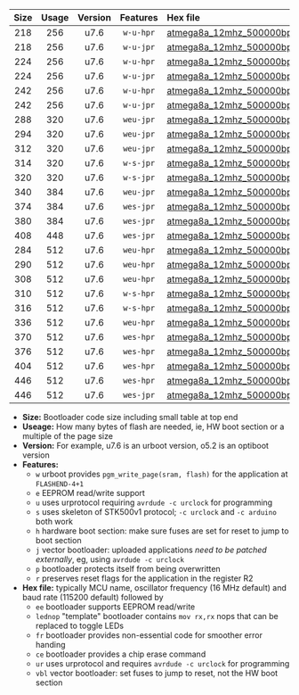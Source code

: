 |Size|Usage|Version|Features|Hex file|
|:-:|:-:|:-:|:-:|:--|
|218|256|u7.6|`w-u-hpr`|[atmega8a_12mhz_500000bps_ur.hex](https://raw.githubusercontent.com/stefanrueger/urboot/main/atmega8a_12mhz_500000bps_ur.hex)|
|218|256|u7.6|`w-u-jpr`|[atmega8a_12mhz_500000bps_ur_vbl.hex](https://raw.githubusercontent.com/stefanrueger/urboot/main/atmega8a_12mhz_500000bps_ur_vbl.hex)|
|224|256|u7.6|`w-u-hpr`|[atmega8a_12mhz_500000bps_lednop_ur.hex](https://raw.githubusercontent.com/stefanrueger/urboot/main/atmega8a_12mhz_500000bps_lednop_ur.hex)|
|224|256|u7.6|`w-u-jpr`|[atmega8a_12mhz_500000bps_lednop_ur_vbl.hex](https://raw.githubusercontent.com/stefanrueger/urboot/main/atmega8a_12mhz_500000bps_lednop_ur_vbl.hex)|
|242|256|u7.6|`w-u-hpr`|[atmega8a_12mhz_500000bps_lednop_fr_ur.hex](https://raw.githubusercontent.com/stefanrueger/urboot/main/atmega8a_12mhz_500000bps_lednop_fr_ur.hex)|
|242|256|u7.6|`w-u-jpr`|[atmega8a_12mhz_500000bps_lednop_fr_ur_vbl.hex](https://raw.githubusercontent.com/stefanrueger/urboot/main/atmega8a_12mhz_500000bps_lednop_fr_ur_vbl.hex)|
|288|320|u7.6|`weu-jpr`|[atmega8a_12mhz_500000bps_ee_ur_vbl.hex](https://raw.githubusercontent.com/stefanrueger/urboot/main/atmega8a_12mhz_500000bps_ee_ur_vbl.hex)|
|294|320|u7.6|`weu-jpr`|[atmega8a_12mhz_500000bps_ee_lednop_ur_vbl.hex](https://raw.githubusercontent.com/stefanrueger/urboot/main/atmega8a_12mhz_500000bps_ee_lednop_ur_vbl.hex)|
|312|320|u7.6|`weu-jpr`|[atmega8a_12mhz_500000bps_ee_lednop_fr_ur_vbl.hex](https://raw.githubusercontent.com/stefanrueger/urboot/main/atmega8a_12mhz_500000bps_ee_lednop_fr_ur_vbl.hex)|
|314|320|u7.6|`w-s-jpr`|[atmega8a_12mhz_500000bps_vbl.hex](https://raw.githubusercontent.com/stefanrueger/urboot/main/atmega8a_12mhz_500000bps_vbl.hex)|
|320|320|u7.6|`w-s-jpr`|[atmega8a_12mhz_500000bps_lednop_vbl.hex](https://raw.githubusercontent.com/stefanrueger/urboot/main/atmega8a_12mhz_500000bps_lednop_vbl.hex)|
|340|384|u7.6|`weu-jpr`|[atmega8a_12mhz_500000bps_ee_lednop_fr_ce_ur_vbl.hex](https://raw.githubusercontent.com/stefanrueger/urboot/main/atmega8a_12mhz_500000bps_ee_lednop_fr_ce_ur_vbl.hex)|
|374|384|u7.6|`wes-jpr`|[atmega8a_12mhz_500000bps_ee_vbl.hex](https://raw.githubusercontent.com/stefanrueger/urboot/main/atmega8a_12mhz_500000bps_ee_vbl.hex)|
|380|384|u7.6|`wes-jpr`|[atmega8a_12mhz_500000bps_ee_lednop_vbl.hex](https://raw.githubusercontent.com/stefanrueger/urboot/main/atmega8a_12mhz_500000bps_ee_lednop_vbl.hex)|
|408|448|u7.6|`wes-jpr`|[atmega8a_12mhz_500000bps_ee_lednop_fr_vbl.hex](https://raw.githubusercontent.com/stefanrueger/urboot/main/atmega8a_12mhz_500000bps_ee_lednop_fr_vbl.hex)|
|284|512|u7.6|`weu-hpr`|[atmega8a_12mhz_500000bps_ee_ur.hex](https://raw.githubusercontent.com/stefanrueger/urboot/main/atmega8a_12mhz_500000bps_ee_ur.hex)|
|290|512|u7.6|`weu-hpr`|[atmega8a_12mhz_500000bps_ee_lednop_ur.hex](https://raw.githubusercontent.com/stefanrueger/urboot/main/atmega8a_12mhz_500000bps_ee_lednop_ur.hex)|
|308|512|u7.6|`weu-hpr`|[atmega8a_12mhz_500000bps_ee_lednop_fr_ur.hex](https://raw.githubusercontent.com/stefanrueger/urboot/main/atmega8a_12mhz_500000bps_ee_lednop_fr_ur.hex)|
|310|512|u7.6|`w-s-hpr`|[atmega8a_12mhz_500000bps.hex](https://raw.githubusercontent.com/stefanrueger/urboot/main/atmega8a_12mhz_500000bps.hex)|
|316|512|u7.6|`w-s-hpr`|[atmega8a_12mhz_500000bps_lednop.hex](https://raw.githubusercontent.com/stefanrueger/urboot/main/atmega8a_12mhz_500000bps_lednop.hex)|
|336|512|u7.6|`weu-hpr`|[atmega8a_12mhz_500000bps_ee_lednop_fr_ce_ur.hex](https://raw.githubusercontent.com/stefanrueger/urboot/main/atmega8a_12mhz_500000bps_ee_lednop_fr_ce_ur.hex)|
|370|512|u7.6|`wes-hpr`|[atmega8a_12mhz_500000bps_ee.hex](https://raw.githubusercontent.com/stefanrueger/urboot/main/atmega8a_12mhz_500000bps_ee.hex)|
|376|512|u7.6|`wes-hpr`|[atmega8a_12mhz_500000bps_ee_lednop.hex](https://raw.githubusercontent.com/stefanrueger/urboot/main/atmega8a_12mhz_500000bps_ee_lednop.hex)|
|404|512|u7.6|`wes-hpr`|[atmega8a_12mhz_500000bps_ee_lednop_fr.hex](https://raw.githubusercontent.com/stefanrueger/urboot/main/atmega8a_12mhz_500000bps_ee_lednop_fr.hex)|
|446|512|u7.6|`wes-hpr`|[atmega8a_12mhz_500000bps_ee_lednop_fr_ce.hex](https://raw.githubusercontent.com/stefanrueger/urboot/main/atmega8a_12mhz_500000bps_ee_lednop_fr_ce.hex)|
|446|512|u7.6|`wes-jpr`|[atmega8a_12mhz_500000bps_ee_lednop_fr_ce_vbl.hex](https://raw.githubusercontent.com/stefanrueger/urboot/main/atmega8a_12mhz_500000bps_ee_lednop_fr_ce_vbl.hex)|

- **Size:** Bootloader code size including small table at top end
- **Useage:** How many bytes of flash are needed, ie, HW boot section or a multiple of the page size
- **Version:** For example, u7.6 is an urboot version, o5.2 is an optiboot version
- **Features:**
  + `w` urboot provides `pgm_write_page(sram, flash)` for the application at `FLASHEND-4+1`
  + `e` EEPROM read/write support
  + `u` uses urprotocol requiring `avrdude -c urclock` for programming
  + `s` uses skeleton of STK500v1 protocol; `-c urclock` and `-c arduino` both work
  + `h` hardware boot section: make sure fuses are set for reset to jump to boot section
  + `j` vector bootloader: uploaded applications *need to be patched externally*, eg, using `avrdude -c urclock`
  + `p` bootloader protects itself from being overwritten
  + `r` preserves reset flags for the application in the register R2
- **Hex file:** typically MCU name, oscillator frequency (16 MHz default) and baud rate (115200 default) followed by
  + `ee` bootloader supports EEPROM read/write
  + `lednop` "template" bootloader contains `mov rx,rx` nops that can be replaced to toggle LEDs
  + `fr` bootloader provides non-essential code for smoother error handing
  + `ce` bootloader provides a chip erase command
  + `ur` uses urprotocol and requires `avrdude -c urclock` for programming
  + `vbl` vector bootloader: set fuses to jump to reset, not the HW boot section
